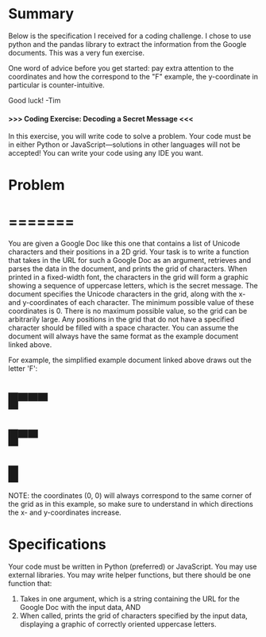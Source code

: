 # Summary #
Below is the specification I received for a coding challenge. I chose to use python and the pandas library to extract
the information from the Google documents. This was a very fun exercise.

One word of advice before you get started: pay extra attention to the coordinates and how the correspond to the "F" example,
the y-coordinate in particular is counter-intuitive. 

Good luck! -Tim

#### >>> Coding Exercise: Decoding a Secret Message <<< ####
In this exercise, you will write code to solve a problem. Your code must be in either Python or JavaScript—solutions in other 
languages will not be accepted! You can write your code using any IDE you want.

# Problem
# =======
You are given a Google Doc like this one that contains a list of Unicode characters and their positions in a 2D grid. 
Your task is to write a function that takes in the URL for such a Google Doc as an argument, retrieves and parses the data in 
the document, and prints the grid of characters. When printed in a fixed-width font, the characters in the grid will form a 
graphic showing a sequence of uppercase letters, which is the secret message.
The document specifies the Unicode characters in the grid, along with the x- and y-coordinates of each character.
The minimum possible value of these coordinates is 0. There is no maximum possible value, so the grid can be arbitrarily large.
Any positions in the grid that do not have a specified character should be filled with a space character.
You can assume the document will always have the same format as the example document linked above.

For example, the simplified example document linked above draws out the letter 'F':
# █▀▀▀
# █▀▀ 
# █   
NOTE: the coordinates (0, 0) will always correspond to the same corner of the grid as in this example, so make sure to understand in which directions the x- and y-coordinates increase.

# Specifications
Your code must be written in Python (preferred) or JavaScript.
You may use external libraries.
You may write helper functions, but there should be one function that:
1. Takes in one argument, which is a string containing the URL for the Google Doc with the input data, AND
2. When called, prints the grid of characters specified by the input data, displaying a graphic of correctly oriented uppercase letters.